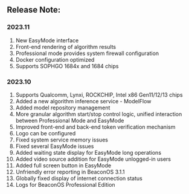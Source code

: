 ## Release Note:
### 2023.11
1. New EasyMode interface 
1. Front-end rendering of algorithm results
1. Professional mode provides system firewall configuration
1. Docker configuration optimized
1. Supports SOPHGO 1684x and 1684 chips

### 2023.10
1. Supports Qualcomm, Lynxi, ROCKCHIP, Intel x86 Gen11/12/13 chips
1. Added a new algorithm inference service - ModelFlow
1. Added model repository management
1. More granular algorithm start/stop control logic, unified interaction between Professional Mode and EasyMode
1. Improved front-end and back-end token verification mechanism
1. Logo can be configured
1. Fixed system service memory issues
1. Fixed several EasyMode issues
1. Added waiting state display for EasyMode long operations
1. Added video source addition for EasyMode unlogged-in users
1. Added full screen button in EasyMode
1. Unfriendly error reporting in BeaconOS 3.1.1
1. Globally fixed display of internet connection status
1. Logs for BeaconOS Professional Edition